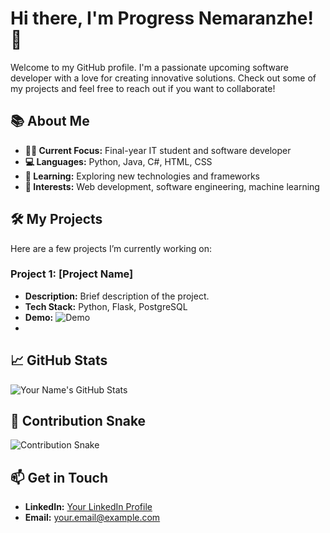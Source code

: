 # Hi there, I'm Progress Nemaranzhe! 👋

Welcome to my GitHub profile. I'm a passionate upcoming software developer with a love for creating innovative solutions. Check out some of my projects and feel free to reach out if you want to collaborate!

## 📚 About Me

- **👨‍💻 Current Focus:** Final-year IT student and software developer
- **💻 Languages:** Python, Java, C#, HTML, CSS
- **🌱 Learning:** Exploring new technologies and frameworks
- **🌟 Interests:** Web development, software engineering, machine learning

## 🛠️ My Projects

Here are a few projects I’m currently working on:

### Project 1: [Project Name]
- **Description:** Brief description of the project.
- **Tech Stack:** Python, Flask, PostgreSQL
- **Demo:** ![Demo](https://media.giphy.com/media/your-project-demo-link/giphy.gif)
- 
## 📈 GitHub Stats

![Your Name's GitHub Stats](https://github-readme-stats.vercel.app/api?username=KP-Nemaranzhe&show_icons=true&count_private=true&hide=prs)

## 🐍 Contribution Snake

![Contribution Snake](https://github-readme-stats.vercel.app/api?username=KP-Nemaranzhe&show_icons=true&hide_border=true&count_private=true&theme=radical&custom_title=Contribution%20Snake)

## 📫 Get in Touch

- **LinkedIn:** [Your LinkedIn Profile](https://linkedin.com/in/progress-nemaranzhe)
- **Email:** [your.email@example.com](pronemaranzhe@gmail.com)


<style>
@keyframes spin {
  0% { transform: rotate(0deg); }
  100% { transform: rotate(360deg); }
}
</style>

